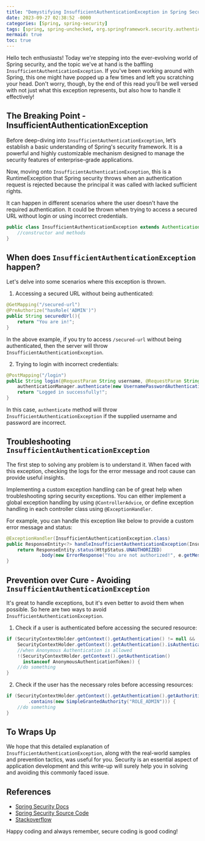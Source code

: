 ```yaml
---
title: "Demystifying InsufficientAuthenticationException in Spring Security"
date: 2023-09-27 02:38:52 -0000
categories: [Spring, spring-security]
tags: [spring, spring-unchecked, org.springframework.security.authentication]
mermaid: true
toc: true
---
```



Hello tech enthusiasts! Today we're stepping into the ever-evolving world of Spring security, and the topic we've at hand is the baffling `InsufficientAuthenticationException`. If you've been working around with Spring, this one might have popped up a few times and left you scratching your head. Don't worry, though, by the end of this read you'll be well versed with not just what this exception represents, but also how to handle it effectively!

## The Breaking Point - InsufficientAuthenticationException

Before deep-diving into `InsufficientAuthenticationException`, let’s establish a basic understanding of Spring's security framework. It is a powerful and highly customizable mechanism designed to manage the security features of enterprise-grade applications.

Now, moving onto `InsufficientAuthenticationException`, this is a RuntimeException that Spring security throws when an authentication request is rejected because the principal it was called with lacked sufficient rights.

It can happen in different scenarios where the user doesn't have the required authentication. It could be thrown when trying to access a secured URL without login or using incorrect credentials.

```java
public class InsufficientAuthenticationException extends AuthenticationException {
    //constructor and methods
}
```

## When does `InsufficientAuthenticationException` happen?

Let's delve into some scenarios where this exception is thrown.

1. Accessing a secured URL without being authenticated:

```java
@GetMapping("/secured-url")
@PreAuthorize("hasRole('ADMIN')")
public String securedUrl(){
    return "You are in!";
}
```

In the above example, if you try to access `/secured-url` without being authenticated, then the server will throw `InsufficientAuthenticationException`.

2. Trying to login with incorrect credentials:

```java
@PostMapping("/login")
public String login(@RequestParam String username, @RequestParam String password){
    authenticationManager.authenticate(new UsernamePasswordAuthenticationToken(username, password));
    return "Logged in successfully!";
}
```
In this case, `authenticate` method will throw `InsufficientAuthenticationException` if the supplied username and password are incorrect.

## Troubleshooting `InsufficientAuthenticationException`

The first step to solving any problem is to understand it. When faced with this exception, checking the logs for the error message and root cause can provide useful insights. 

Implementing a custom exception handling can be of great help when troubleshooting spring security exceptions. You can either implement a global exception handling by using `@ControllerAdvice`, or define exception handling in each controller class using `@ExceptionHandler`.

For example, you can handle this exception like below to provide a custom error message and status:

```java
@ExceptionHandler(InsufficientAuthenticationException.class)
public ResponseEntity<?> handleInsufficientAuthenticationException(InsufficientAuthenticationException e){
    return ResponseEntity.status(HttpStatus.UNAUTHORIZED)
            .body(new ErrorResponse("You are not authorized!", e.getMessage()));
}
```

## Prevention over Cure - Avoiding `InsufficientAuthenticationException`

It's great to handle exceptions, but it's even better to avoid them when possible.
So here are two ways to avoid `InsufficientAuthenticationException`.

1. Check if a user is authenticated before accessing the secured resource:
```java
if (SecurityContextHolder.getContext().getAuthentication() != null &&
    SecurityContextHolder.getContext().getAuthentication().isAuthenticated() &&
    //when Anonymous Authentication is allowed
    !(SecurityContextHolder.getContext().getAuthentication() 
      instanceof AnonymousAuthenticationToken)) {
    //do something
}
```
2. Check if the user has the necessary roles before accessing resources:
```java
if (SecurityContextHolder.getContext().getAuthentication().getAuthorities()
        .contains(new SimpleGrantedAuthority("ROLE_ADMIN"))) {
    //do something
}
```

## To Wraps Up

We hope that this detailed explanation of `InsufficientAuthenticationException`, along with the real-world samples and prevention tactics, was useful for you. Security is an essential aspect of application development and this write-up will surely help you in solving and avoiding this commonly faced issue.

## References
- [Spring Security Docs](https://spring.io/projects/spring-security)
- [Spring Security Source Code](https://github.com/spring-projects/spring-security)
- [Stackoverflow](https://stackoverflow.com/questions/tagged/spring-security)

Happy coding and always remember, secure coding is good coding!